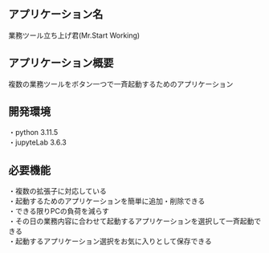 ## アプリケーション名
業務ツール立ち上げ君(Mr.Start Working)

## アプリケーション概要
複数の業務ツールをボタン一つで一斉起動するためのアプリケーション

## 開発環境
・python 3.11.5  
・jupyteLab 3.6.3  

## 必要機能
・複数の拡張子に対応している  
・起動するためのアプリケーションを簡単に追加・削除できる  
・できる限りPCの負荷を減らす  
・その日の業務内容に合わせて起動するアプリケーションを選択して一斉起動できる  
・起動するアプリケーション選択をお気に入りとして保存できる  
